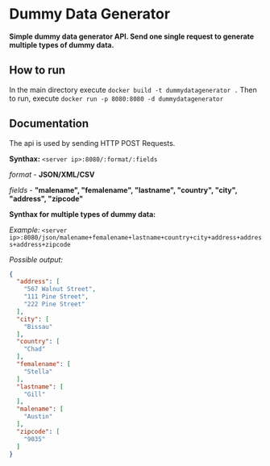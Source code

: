 # Dummy Data Generator

**Simple dummy data generator API. Send one single request to generate multiple types of dummy data.**
## How to run
In the main directory execute `docker build -t dummydatagenerator .`
Then to run, execute `docker run -p 8080:8080 -d dummydatagenerator`
## Documentation
The api is used by sending HTTP POST Requests. 

**Synthax:** `<server ip>:8080/:format/:fields`

*format* - **JSON/XML/CSV**

*fields* - **"malename", "femalename", "lastname", "country", "city", "address", "zipcode"**

**Synthax for multiple types of dummy data:**

*Example:*
`<server ip>:8080/json/malename+femalename+lastname+country+city+address+address+address+zipcode`

*Possible output:* 
```json
{
  "address": [
    "567 Walnut Street",
    "111 Pine Street",
    "222 Pine Street"
  ],
  "city": [
    "Bissau"
  ],
  "country": [
    "Chad"
  ],
  "femalename": [
    "Stella"
  ],
  "lastname": [
    "Gill"
  ],
  "malename": [
    "Austin"
  ],
  "zipcode": [
    "9035"
  ]
}
```
